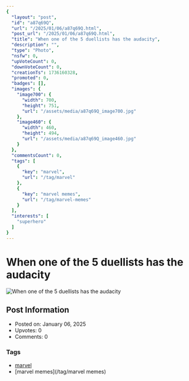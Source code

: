 ```yaml
---
{
  "layout": "post",
  "id": "a87q69Q",
  "url": "/2025/01/06/a87q69Q.html",
  "post_url": "/2025/01/06/a87q69Q.html",
  "title": "When one of the 5 duellists has the audacity",
  "description": "",
  "type": "Photo",
  "nsfw": 0,
  "upVoteCount": 0,
  "downVoteCount": 0,
  "creationTs": 1736160328,
  "promoted": 0,
  "badges": [],
  "images": {
    "image700": {
      "width": 700,
      "height": 751,
      "url": "/assets/media/a87q69Q_image700.jpg"
    },
    "image460": {
      "width": 460,
      "height": 494,
      "url": "/assets/media/a87q69Q_image460.jpg"
    }
  },
  "commentsCount": 0,
  "tags": [
    {
      "key": "marvel",
      "url": "/tag/marvel"
    },
    {
      "key": "marvel memes",
      "url": "/tag/marvel-memes"
    }
  ],
  "interests": [
    "superhero"
  ]
}
---
```


# When one of the 5 duellists has the audacity

![When one of the 5 duellists has the audacity](/assets/media/a87q69Q_image700.jpg)

## Post Information

- Posted on: January 06, 2025
- Upvotes: 0
- Comments: 0

### Tags

- [marvel](/tag/marvel)
- [marvel memes](/tag/marvel memes)

